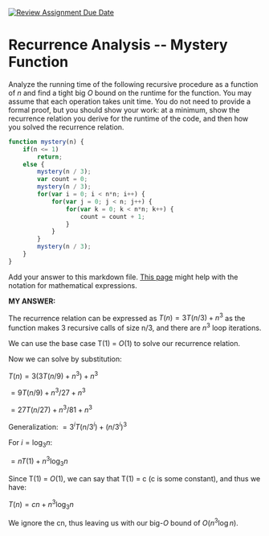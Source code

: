 [![Review Assignment Due Date](https://classroom.github.com/assets/deadline-readme-button-24ddc0f5d75046c5622901739e7c5dd533143b0c8e959d652212380cedb1ea36.svg)](https://classroom.github.com/a/OlW38W4k)
# Recurrence Analysis -- Mystery Function

Analyze the running time of the following recursive procedure as a function of
$n$ and find a tight big $O$ bound on the runtime for the function. You may
assume that each operation takes unit time. You do not need to provide a formal
proof, but you should show your work: at a minimum, show the recurrence relation
you derive for the runtime of the code, and then how you solved the recurrence
relation.

```javascript
function mystery(n) {
    if(n <= 1)
        return;
    else {
        mystery(n / 3);
        var count = 0;
        mystery(n / 3);
        for(var i = 0; i < n*n; i++) {
            for(var j = 0; j < n; j++) {
                for(var k = 0; k < n*n; k++) {
                    count = count + 1;
                }
            }
        }
        mystery(n / 3);
    }
}
```

Add your answer to this markdown file. [This
page](https://docs.github.com/en/get-started/writing-on-github/working-with-advanced-formatting/writing-mathematical-expressions)
might help with the notation for mathematical expressions.




**MY ANSWER:**

The recurrence relation can be expressed as $T(n) = 3T(n/3) + n^3$ as the function makes 3 recursive calls of size n/3, and there are $n^3$ loop iterations.

We can use the base case T(1) = $O$(1) to solve our recurrence relation.

Now we can solve by substitution:

$T(n) = 3(3T(n/9) + n^3) + n^3$

$= 9T(n/9) + n^3/27 + n^3$

$= 27T(n/27) + n^3/81 + n^3$

Generalization:
$= 3^iT(n/3^i) + (n/3^i)^3$

For $i = \log_{3} n$:

$= nT(1) + n^3\log_{3} n$

Since T(1) = $O$(1), we can say that T(1) = c (c is some constant), and thus we have:

$T(n) = cn + n^3\log_{3} n$

We ignore the cn, thus leaving us with our big-$O$ bound of $O(n^3\log n)$.
